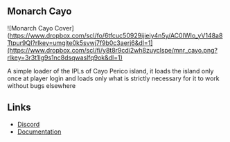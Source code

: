 ## Monarch Cayo
![Monarch Cayo Cover](https://www.dropbox.com/scl/fo/6tfcuc50929ijieiy4n5y/AC0IWIo_yV148a8Ttpur9QI?rlkey=umgite0k5svwj7f9b0c3aerj6&dl=1](https://www.dropbox.com/scl/fi/y8t8r9cdi2wh8zuyclspe/mnr_cayo.png?rlkey=3r3t1lg9s1nc8dsqwaslfq9ok&dl=1)

A simple loader of the IPLs of Cayo Perico island, it loads the island only once at player login and loads only what is strictly necessary for it to work without bugs elsewhere

## Links
- [Discord](https://discord.gg/WKtk65yBC6)
- [Documentation](https://monarch-docs.ricodev.it/docs/monarch-resources/mnr_cayo)
